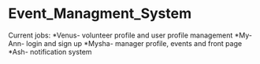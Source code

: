# Event_Managment_System

Current jobs:
*Venus- volunteer profile and user profile management
*My-Ann-  login and sign up
*Mysha- manager profile, events and front page
*Ash- notification system

